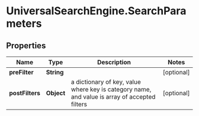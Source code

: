 # UniversalSearchEngine.SearchParameters

## Properties
Name | Type | Description | Notes
------------ | ------------- | ------------- | -------------
**preFilter** | **String** |  | [optional] 
**postFilters** | **Object** | a dictionary of key, value where key is category name, and value is array of accepted filters | [optional] 


